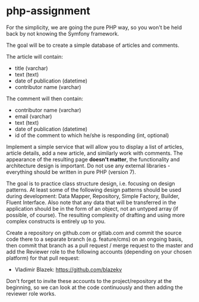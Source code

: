 # php-assignment

For the simplicity, we are going the pure PHP way, so you won't be held back by not knowing the Symfony framework.


The goal will be to create a simple database of articles and comments.

The article will contain:
- title (varchar)
- text (text)
- date of publication (datetime)
- contributor name (varchar)

The comment will then contain:
- contributor name (varchar)
- email (varchar)
- text (text)
- date of publication (datetime)
- id of the comment to which he/she is responding (int, optional)

Implement a simple service that will allow you to display a list of articles, article details, add a new article, and similarly work with comments. The appearance of the resulting page **doesn't matter**, the functionality and architecture design is important. Do not use any external libraries - everything should be written in pure PHP (version 7).

The goal is to practice class structure design, i.e. focusing on design patterns. At least some of the following design patterns should be used during development: Data Mapper, Repository, Simple Factory, Builder, Fluent Interface. Also note that any data that will be transferred in the application should be in the form of an object, not an untyped array (if possible, of course). The resulting complexity of drafting and using more complex constructs is entirely up to you.

Create a repository on github.com or gitlab.com and commit the source code there to a separate branch (e.g. feature/cms) on an ongoing basis, then commit that branch as a pull request / merge request to the master and add the Reviewer role to the following accounts (depending on your chosen platform) for that pull request:


- Vladimir Blazek: https://github.com/blazekv

Don't forget to invite these accounts to the project/repository at the beginning, so we can look at the code continuously and then adding the reviewer role works. 
